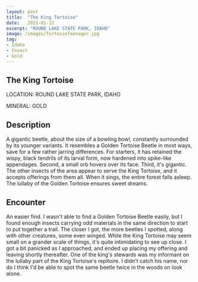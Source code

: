 ```yaml
---
layout: post
title:  "The King Tortoise"
date:   2021-01-12
excerpt: "ROUND LAKE STATE PARK, IDAHO"
image: /images/TortoiseTeenager.jpg
tag:
- Idaho
- Insect
- Gold
---
```


## The King Tortoise

LOCATION: ROUND LAKE STATE PARK, IDAHO

MINERAL: GOLD

## Description

A gigantic beetle, about the size of a bowling bowl, constantly surrounded by its younger variants. It resembles a Golden Tortoise Beetle in most ways, save for a few rather jarring differences. For starters, it has retained the wispy, black tendrils of its larval form, now hardened into spike-like appendages. Second, a small orb hovers over its face. Third, it's gigantic. The other insects of the area appear to serve the King Tortoise, and it accepts offerings from them all. When it sings, the entire forest falls asleep. The lullaby of the Golden Tortoise ensures sweet dreams.

## Encounter

An easier find. I wasn't able to find a Golden Tortoise Beetle easily, but I found enough insects carrying odd materials in the same direction to start to put together a trail. The closer I got, the more beetles I spotted, along with other creatures, some even winged. While the King Tortoise may seem small on a grander scale of things, it's quite intimidating to see up close. I got a bit panicked as I approached, and ended up placing my offering and leaving shortly thereafter. One of the king's stewards was my informant on the lullaby part of the King Tortoise's repitoire. I didn't catch his name, nor do I think I'd be able to spot the same beetle twice in the woods on look alone.
